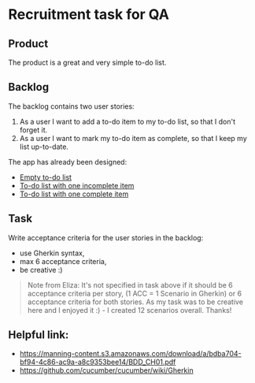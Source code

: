 # Recruitment task for QA

## Product
The product is a great and very simple to-do list.

## Backlog
The backlog contains two user stories:
1) As a user I want to add a to-do item to my to-do list, so that I don't forget it.
2) As a user I want to mark my to-do item as complete, so that I keep my list up-to-date.

The app has already been designed:
- [Empty to-do list](to-do-list-empty.png)
- [To-do list with one incomplete item](to-do-list-one-incomplete.png)
- [To-do list with one complete item](to-do-list-one-complete.png)

## Task
Write acceptance criteria for the user stories in the backlog:
- use Gherkin syntax,
- max 6 acceptance criteria,
- be creative :)

> Note from Eliza:
It's not specified in task above if it should be 6 acceptance criteria per story,
(1 ACC = 1 Scenario in Gherkin) or 6 acceptance criteria for both stories. 
As my task was to be creative here and I enjoyed it :) - I created 12 scenarios overall.
Thanks! 

## Helpful link:
- https://manning-content.s3.amazonaws.com/download/a/bdba704-bf94-4c86-ac9a-a8c9353bee14/BDD_CH01.pdf
- https://github.com/cucumber/cucumber/wiki/Gherkin
